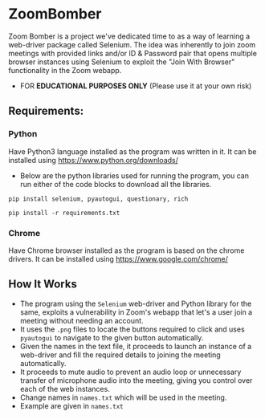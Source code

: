 # **ZoomBomber**

Zoom Bomber is a project we've dedicated time to as a way of learning a web-driver package called Selenium. The idea was inherently to join zoom meetings with provided links and/or ID & Password pair that opens multiple browser instances using Selenium to exploit the "Join With Browser" functionality in the Zoom webapp.

- FOR **EDUCATIONAL PURPOSES ONLY** (Please use it at your own risk)

## **Requirements:**

### Python

Have Python3 language installed as the program was written in it.
It can be installed using https://www.python.org/downloads/

- Below are the python libraries used for running the program, you can run either of the code blocks to download all the libraries.
```
pip install selenium, pyautogui, questionary, rich
```
```
pip install -r requirements.txt
```

### Chrome

Have Chrome browser installed as the program is based on the chrome drivers.
It can be installed using https://www.google.com/chrome/

## **How It Works**

- The program using the `Selenium` web-driver and Python library for the same, exploits a vulnerability in Zoom's webapp that let's a user join a meeting without needing an account.
- It uses the `.png` files to locate the buttons required to click and uses `pyautogui` to navigate to the given button automatically.
- Given the names in the text file, it proceeds to launch an instance of a web-driver and fill the required details to joining the meeting automatically.
- It proceeds to mute audio to prevent an audio loop or unnecessary transfer of microphone audio into the meeting, giving you control over each of the web instances.
- Change names in `names.txt` which will be used in the meeting.
- Example are given in `names.txt`
